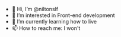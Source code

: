 - 👋 Hi, I’m @niltonslf
- 👀 I’m interested in Front-end development
- 🌱 I’m currently learning how to live
- 📫 How to reach me: I won't

<!---
niltonslf/niltonslf is a ✨ special ✨ repository because its `README.md` (this file) appears on your GitHub profile.
You can click the Preview link to take a look at your changes.
--->
